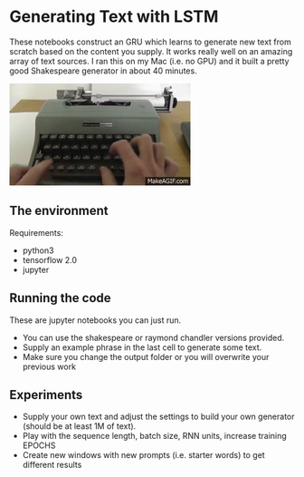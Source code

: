 # Generating Text with LSTM
These notebooks construct an GRU which learns to generate new text from scratch based on the content you supply. It works really well on an amazing array of text sources. I ran this on my Mac (i.e. no GPU) and it built a pretty good Shakespeare generator in about 40 minutes. 

![](./typing.gif)

## The environment
Requirements: 
- python3
- tensorflow 2.0
- jupyter

## Running the code
These are jupyter notebooks you can just run. 
- You can use the shakespeare or raymond chandler versions provided.
- Supply an example phrase in the last cell to generate some text.
- Make sure you change the output folder or you will overwrite your previous work

## Experiments
- Supply your own text and adjust the settings to build your own generator (should be at least 1M of text).
- Play with the sequence length, batch size, RNN units, increase training EPOCHS
- Create new windows with new prompts (i.e. starter words) to get different results
